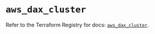 # `aws_dax_cluster`

Refer to the Terraform Registry for docs: [`aws_dax_cluster`](https://registry.terraform.io/providers/hashicorp/aws/6.13.0/docs/resources/dax_cluster).
